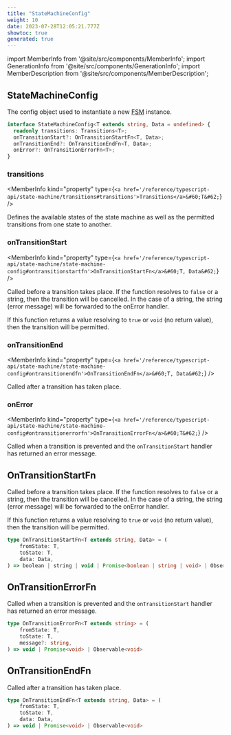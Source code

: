 ```yaml
---
title: "StateMachineConfig"
weight: 10
date: 2023-07-28T12:05:21.777Z
showtoc: true
generated: true
---
```

<!-- This file was generated from the Vendure source. Do not modify. Instead, re-run the "docs:build" script -->
import MemberInfo from '@site/src/components/MemberInfo';
import GenerationInfo from '@site/src/components/GenerationInfo';
import MemberDescription from '@site/src/components/MemberDescription';


## StateMachineConfig

<GenerationInfo sourceFile="packages/core/src/common/finite-state-machine/types.ts" sourceLine="89" packageName="@vendure/core" />

The config object used to instantiate a new <a href='/reference/typescript-api/state-machine/fsm#fsm'>FSM</a> instance.

```ts title="Signature"
interface StateMachineConfig<T extends string, Data = undefined> {
  readonly transitions: Transitions<T>;
  onTransitionStart?: OnTransitionStartFn<T, Data>;
  onTransitionEnd?: OnTransitionEndFn<T, Data>;
  onError?: OnTransitionErrorFn<T>;
}
```

<div className="members-wrapper">

### transitions

<MemberInfo kind="property" type={`<a href='/reference/typescript-api/state-machine/transitions#transitions'>Transitions</a>&#60;T&#62;`}   />

Defines the available states of the state machine as well as the permitted
transitions from one state to another.
### onTransitionStart

<MemberInfo kind="property" type={`<a href='/reference/typescript-api/state-machine/state-machine-config#ontransitionstartfn'>OnTransitionStartFn</a>&#60;T, Data&#62;`}   />

Called before a transition takes place. If the function resolves to `false` or a string, then the transition
will be cancelled. In the case of a string, the string (error message) will be forwarded to the onError handler.

If this function returns a value resolving to `true` or `void` (no return value), then the transition
will be permitted.
### onTransitionEnd

<MemberInfo kind="property" type={`<a href='/reference/typescript-api/state-machine/state-machine-config#ontransitionendfn'>OnTransitionEndFn</a>&#60;T, Data&#62;`}   />

Called after a transition has taken place.
### onError

<MemberInfo kind="property" type={`<a href='/reference/typescript-api/state-machine/state-machine-config#ontransitionerrorfn'>OnTransitionErrorFn</a>&#60;T&#62;`}   />

Called when a transition is prevented and the `onTransitionStart` handler has returned an
error message.


</div>


## OnTransitionStartFn

<GenerationInfo sourceFile="packages/core/src/common/finite-state-machine/types.ts" sourceLine="48" packageName="@vendure/core" />

Called before a transition takes place. If the function resolves to `false` or a string, then the transition
will be cancelled. In the case of a string, the string (error message) will be forwarded to the onError handler.

If this function returns a value resolving to `true` or `void` (no return value), then the transition
will be permitted.

```ts title="Signature"
type OnTransitionStartFn<T extends string, Data> = (
    fromState: T,
    toState: T,
    data: Data,
) => boolean | string | void | Promise<boolean | string | void> | Observable<boolean | string | void>
```


## OnTransitionErrorFn

<GenerationInfo sourceFile="packages/core/src/common/finite-state-machine/types.ts" sourceLine="62" packageName="@vendure/core" />

Called when a transition is prevented and the `onTransitionStart` handler has returned an
error message.

```ts title="Signature"
type OnTransitionErrorFn<T extends string> = (
    fromState: T,
    toState: T,
    message?: string,
) => void | Promise<void> | Observable<void>
```


## OnTransitionEndFn

<GenerationInfo sourceFile="packages/core/src/common/finite-state-machine/types.ts" sourceLine="75" packageName="@vendure/core" />

Called after a transition has taken place.

```ts title="Signature"
type OnTransitionEndFn<T extends string, Data> = (
    fromState: T,
    toState: T,
    data: Data,
) => void | Promise<void> | Observable<void>
```
